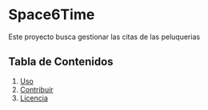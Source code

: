 # Space6Time

Este proyecto busca gestionar las citas de las peluquerias 

## Tabla de Contenidos


1. [Uso](#uso)
2. [Contribuir](#contribuir)
3. [Licencia](#licencia)
